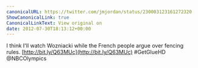 ```yaml
---
canonicalURL: https://twitter.com/jmjordan/status/230003123161272320
ShowCanonicalLink: true
CanonicalLinkText: View original on
date: 2012-07-30T18:13:12+00:00
---
```

I think I'll watch Wozniacki while the French people argue over fencing rules. [http://bit.ly/Q63MUc](http://bit.ly/Q63MUc) #GetGlueHD @NBCOlympics